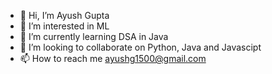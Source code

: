 - 👋 Hi, I’m Ayush Gupta
- 👀 I’m interested in ML
- 🌱 I’m currently learning DSA in Java
- 💞️ I’m looking to collaborate on Python, Java and Javascipt
- 📫 How to reach me ayushg1500@gmail.com

<!---
godfather1509/godfather1509 is a ✨ special ✨ repository because its `README.md` (this file) appears on your GitHub profile.
You can click the Preview link to take a look at your changes.
--->

